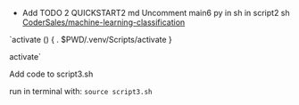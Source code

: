 - Add TODO 2 QUICKSTART2 md Uncomment main6 py in sh
in script2 sh
 [CoderSales/machine-learning-classification](https://github.com/CoderSales/machine-learning-classification/commit/dc467eb96850e8e2c0674af8975fcd774db8d351)

`activate () {
    . $PWD/.venv/Scripts/activate
}

activate`

Add code to script3.sh

run in terminal with:
`source script3.sh`


